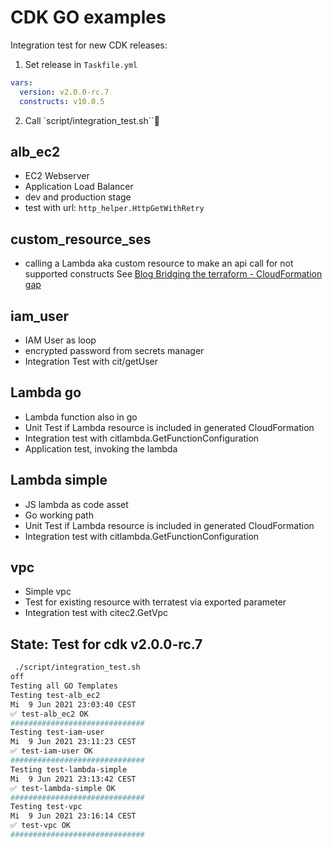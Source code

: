 # CDK GO examples

Integration test for new CDK releases:

1) Set release in `Taskfile.yml`

```yaml
vars:
  version: v2.0.0-rc.7
  constructs: v10.0.5
```

2) Call `script/integration_test.sh``



## alb_ec2

- EC2 Webserver
- Application Load Balancer
- dev and production stage
- test with url: `http_helper.HttpGetWithRetry`

## custom_resource_ses

- calling a Lambda aka custom resource to make an api call for not supported constructs
See [Blog Bridging the terraform - CloudFormation gap ](https://aws-blog.de/2020/06/bridging-the-terraform-cloudformation-gap.html)

## iam_user

- IAM User as loop
- encrypted password from secrets manager
- Integration Test with cit/getUser

## Lambda go

- Lambda function also in go
- Unit Test if Lambda resource is included in generated CloudFormation
- Integration test with citlambda.GetFunctionConfiguration
- Application test, invoking the lambda


## Lambda simple

- JS lambda as code asset 
- Go working path
- Unit Test if Lambda resource is included in generated CloudFormation
- Integration test with citlambda.GetFunctionConfiguration

## vpc 

- Simple vpc
- Test for existing resource with terratest via exported parameter
- Integration test with citec2.GetVpc


## State: Test for cdk v2.0.0-rc.7


```bash
 ./script/integration_test.sh
off
Testing all GO Templates
Testing test-alb_ec2
Mi  9 Jun 2021 23:03:40 CEST
✅ test-alb_ec2 OK
##############################
Testing test-iam-user
Mi  9 Jun 2021 23:11:23 CEST
✅ test-iam-user OK
##############################
Testing test-lambda-simple
Mi  9 Jun 2021 23:13:42 CEST
✅ test-lambda-simple OK
##############################
Testing test-vpc
Mi  9 Jun 2021 23:16:14 CEST
✅ test-vpc OK
##############################
```
